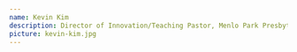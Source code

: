 ```yaml
---
name: Kevin Kim
description: Director of Innovation/Teaching Pastor, Menlo Park Presbyterian Church
picture: kevin-kim.jpg
---
```


